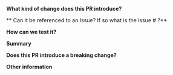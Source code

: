 <!-- Please don't delete this template or we'll close your issue -->
<!-- All PRs should be done versus 'dev' branch -->
**What kind of change does this PR introduce?**
<!-- Can be a new feature, a bugfix, or refactoring, etc -->
** Can it be referenced to an Issue? If so what is the issue # ?**

**How can we test it?**
<!-- All information can be found about our tests in https://github.com/jeromeetienne/AR.js/blob/master/test/TODO.md -->
<!-- At the moment we don't explicitly require tests, because it's not streamlined yet -->
**Summary**
<!-- State here what problem the PR solves and what is the proposed solution -->
**Does this PR introduce a breaking change?**

**Other information**
